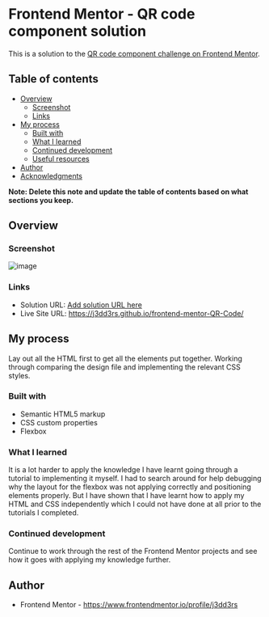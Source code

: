 # Frontend Mentor - QR code component solution

This is a solution to the [QR code component challenge on Frontend Mentor](https://www.frontendmentor.io/challenges/qr-code-component-iux_sIO_H).

## Table of contents

- [Overview](#overview)
  - [Screenshot](#screenshot)
  - [Links](#links)
- [My process](#my-process)
  - [Built with](#built-with)
  - [What I learned](#what-i-learned)
  - [Continued development](#continued-development)
  - [Useful resources](#useful-resources)
- [Author](#author)
- [Acknowledgments](#acknowledgments)

**Note: Delete this note and update the table of contents based on what sections you keep.**

## Overview

### Screenshot

![image](https://github.com/user-attachments/assets/468e57c6-3ab8-4d5a-9977-93123e7101ce)

### Links

- Solution URL: [Add solution URL here](https://your-solution-url.com)
- Live Site URL: https://j3dd3rs.github.io/frontend-mentor-QR-Code/

## My process

Lay out all the HTML first to get all the elements put together. Working through comparing the design file and implementing the relevant CSS styles. 

### Built with

- Semantic HTML5 markup
- CSS custom properties
- Flexbox

### What I learned

It is a lot harder to apply the knowledge I have learnt going through a tutorial to implementing it myself. I had to search around for help debugging why the layout for the flexbox was not applying correctly and positioning elements properly. But I have shown that I have learnt how to apply my HTML and CSS independently which I could not have done at all prior to the tutorials I completed.

### Continued development

Continue to work through the rest of the Frontend Mentor projects and see how it goes with applying my knowledge further.

## Author

- Frontend Mentor - https://www.frontendmentor.io/profile/j3dd3rs
